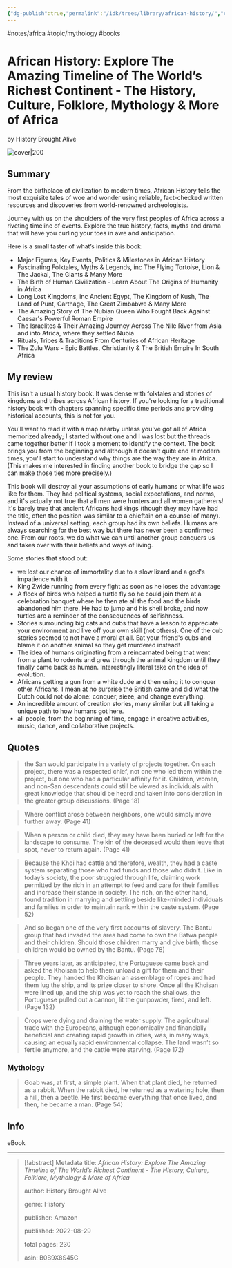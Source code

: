```yaml
---
{"dg-publish":true,"permalink":"/idk/trees/library/african-history/","created":"2024-12-20T18:06:14.338-05:00","updated":"2025-08-25T17:27:49.367-04:00"}
---
```


#notes/africa #topic/mythology #books
# African History: Explore The Amazing Timeline of The World’s Richest Continent - The History, Culture, Folklore, Mythology & More of Africa
by History Brought Alive

![cover|200](https://cdn.kobo.com/book-images/08a59f78-9f33-4061-b84e-2fdc571b2d89/300/300/False/image.jpg)

## Summary
From the birthplace of civilization to modern times, African History tells the most exquisite tales of woe and wonder using reliable, fact-checked written resources and discoveries from world-renowned archeologists.

Journey with us on the shoulders of the very first peoples of Africa across a riveting timeline of events. Explore the true history, facts, myths and drama that will have you curling your toes in awe and anticipation.

Here is a small taster of what’s inside this book:

- Major Figures, Key Events, Politics & Milestones in African History
- Fascinating Folktales, Myths & Legends, inc The Flying Tortoise, Lion & The Jackal, The Giants & Many More
- The Birth of Human Civilization - Learn About The Origins of Humanity in Africa
- Long Lost Kingdoms, inc Ancient Egypt, The Kingdom of Kush, The Land of Punt, Carthage, The Great Zimbabwe & Many More
- The Amazing Story of The Nubian Queen Who Fought Back Against Caesar's Powerful Roman Empire
- The Israelites & Their Amazing Journey Across The Nile River from Asia and into Africa, where they settled Nubia
- Rituals, Tribes & Traditions From Centuries of African Heritage
- The Zulu Wars - Epic Battles, Christianity & The British Empire In South Africa

## My review
This isn't a usual history book. It was dense with folktales and stories of kingdoms and tribes across African history. If you're looking for a traditional history book with chapters spanning specific time periods and providing historical accounts, this is not for you.

You'll want to read it with a map nearby unless you've got all of Africa memorized already; I started without one and I was lost but the threads came together better if I took a moment to identify the context. The book brings you from the beginning and although it doesn't quite end at modern times, you'll start to understand why things are the way they are in Africa. (This makes me interested in finding another book to bridge the gap so I can make those ties more precisely.) 

This book will destroy all your assumptions of early humans or what life was like for them. They had political systems, social expectations, and norms, and it's actually not true that all men were hunters and all women gatherers! It's barely true that ancient Africans had kings (though they may have had the title, often the position was similar to a chieftain on a counsel of many). Instead of a universal setting, each group had its own beliefs. Humans are always searching for the best way but there has never been a confirmed one. From our roots, we do what we can until another group conquers us and takes over with their beliefs and ways of living.

Some stories that stood out:
- we lost our chance of immortality due to a slow lizard and a god's impatience with it
- King Zwide running from every fight as soon as he loses the advantage 
- A flock of birds who helped a turtle fly so he could join them at a celebration banquet where he then ate all the food and the birds abandoned him there. He had to jump and his shell broke, and now turtles are a reminder of the consequences of selfishness.
- Stories surrounding big cats and cubs that have a lesson to appreciate your environment and live off your own skill (not others). One of the cub stories seemed to not have a moral at all. Eat your friend's cubs and blame it on another animal so they get murdered instead!
- The idea of humans originating from a reincarnated being that went from a plant to rodents and grew through the animal kingdom until they finally came back as human. Interestingly literal take on the idea of evolution.
- Africans getting a gun from a white dude and then using it to conquer other Africans. I mean at no surprise the British came and did what the Dutch could not do alone: conquer, sieze, and change everything.
- An incredible amount of creation stories, many similar but all taking a unique path to how humans got here.
- all people, from the beginning of time, engage in creative activities, music, dance, and collaborative projects.
## Quotes

> the San would participate in a variety of projects together. On each project, there was a respected chief, not one who led them within the project, but one who had a particular affinity for it. Children, women, and non-San descendants could still be viewed as individuals with great knowledge that should be heard and taken into consideration in the greater group discussions. (Page 18)

> Where conflict arose between neighbors, one would simply move further away. (Page 41)

> When a person or child died, they may have been buried or left for the landscape to consume. The kin of the deceased would then leave that spot, never to return again. (Page 41)

> Because the Khoi had cattle and therefore, wealth, they had a caste system separating those who had funds and those who didn’t. Like in today’s society, the poor struggled through life, claiming work permitted by the rich in an attempt to feed and care for their families and increase their stance in society. The rich, on the other hand, found tradition in marrying and settling beside like-minded individuals and families in order to maintain rank within the caste system. (Page 52)

> And so began one of the very first accounts of slavery. The Bantu group that had invaded the area had come to own the Batwa people and their children. Should those children marry and give birth, those children would be owned by the Bantu. (Page 78)

 > Three years later, as anticipated, the Portuguese came back and asked the Khoisan to help them unload a gift for them and their people. They handed the Khoisan an assemblage of ropes and had them lug the ship, and its prize closer to shore. Once all the Khoisan were lined up, and the ship was yet to reach the shallows, the Portuguese pulled out a cannon, lit the gunpowder, fired, and left. (Page 132)
 
> Crops were dying and draining the water supply. The agricultural trade with the Europeans, although economically and financially beneficial and creating rapid growth in cities, was, in many ways, causing an equally rapid environmental collapse. The land wasn’t so fertile anymore, and the cattle were starving. (Page 172)
### Mythology
> Goab was, at first, a simple plant. When that plant died, he returned as a rabbit. When the rabbit died, he returned as a watering hole, then a hill, then a beetle. He first became everything that once lived, and then, he became a man. (Page 54)

## Info
eBook

---

> [!abstract] Metadata
> title: *African History: Explore The Amazing Timeline of The World’s Richest Continent - The History, Culture, Folklore, Mythology & More of Africa*
> 
> author: History Brought Alive
> 
> genre: History
> 
> publisher: Amazon 
> 
> published: 2022-08-29
> 
> total pages: 230
> 
> asin: B0B9X8S45G
